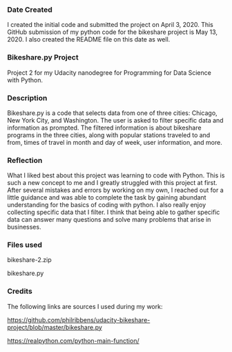 ### Date Created
I created the initial code and submitted the project on April 3, 2020.
This GitHub submission of my python code for the bikeshare project is May 13, 2020.  I also created the README file on this date as well.

### Bikeshare.py Project
Project 2 for my Udacity nanodegree for Programming for Data Science with Python.

### Description
Bikeshare.py is a code that selects data from one of three cities: Chicago, New York City, and Washington.  The user is asked to filter specific data and information as prompted.  The filtered information is about bikeshare programs in the three cities, along with popular stations traveled to and from, times of travel in month and day of week, user information, and more.

### Reflection
What I liked best about this project was learning to code with Python.  This is such a new concept to me and I greatly struggled with this project at first.  After several mistakes and errors by working on my own, I reached out for a little guidance and was able to complete the task by gaining abundant understanding for the basics of coding with python.  I also really enjoy collecting specific data that I filter.  I think that being able to gather specific data can answer many questions and solve many problems that arise in businesses.

### Files used
bikeshare-2.zip

bikeshare.py

### Credits
The following links are sources I used during my work:

https://github.com/philribbens/udacity-bikeshare-project/blob/master/bikeshare.py

https://realpython.com/python-main-function/
